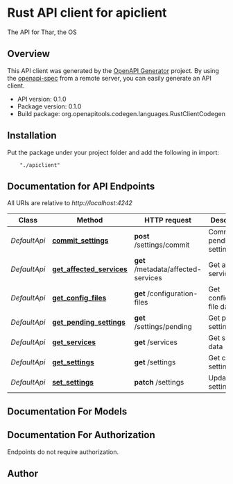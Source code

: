 # Rust API client for apiclient

The API for Thar, the OS

## Overview

This API client was generated by the [OpenAPI Generator](https://openapi-generator.tech) project.  By using the [openapi-spec](https://openapis.org) from a remote server, you can easily generate an API client.

- API version: 0.1.0
- Package version: 0.1.0
- Build package: org.openapitools.codegen.languages.RustClientCodegen

## Installation

Put the package under your project folder and add the following in import:

```
    "./apiclient"
```

## Documentation for API Endpoints

All URIs are relative to *http://localhost:4242*

Class | Method | HTTP request | Description
------------ | ------------- | ------------- | -------------
*DefaultApi* | [**commit_settings**](docs/DefaultApi.md#commit_settings) | **post** /settings/commit | Commit pending settings
*DefaultApi* | [**get_affected_services**](docs/DefaultApi.md#get_affected_services) | **get** /metadata/affected-services | Get affected services
*DefaultApi* | [**get_config_files**](docs/DefaultApi.md#get_config_files) | **get** /configuration-files | Get configuration file data
*DefaultApi* | [**get_pending_settings**](docs/DefaultApi.md#get_pending_settings) | **get** /settings/pending | Get pending settings
*DefaultApi* | [**get_services**](docs/DefaultApi.md#get_services) | **get** /services | Get service data
*DefaultApi* | [**get_settings**](docs/DefaultApi.md#get_settings) | **get** /settings | Get current settings
*DefaultApi* | [**set_settings**](docs/DefaultApi.md#set_settings) | **patch** /settings | Update settings


## Documentation For Models



## Documentation For Authorization

 Endpoints do not require authorization.


## Author



